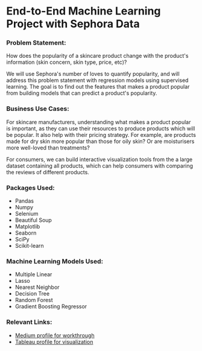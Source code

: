 # End-to-End Machine Learning Project with Sephora Data

### Problem Statement:
How does the popularity of a skincare product change with the product's information (skin concern, skin type, price, etc)?

We will use Sephora's number of loves to quantify popularity, and will address this problem statement with regression models using supervised learning. The goal is to find out the features that makes a product popular from building models that can predict a product's popularity.

### Business Use Cases:
For skincare manufacturers, understanding what makes a product popular is important, as they can use their resources to produce products which will be popular. It also help with their pricing strategy. For example, are products made for dry skin more popular than those for oily skin? Or are moisturisers more well-loved than treatments?

For consumers, we can build interactive visualization tools from the a large dataset containing all products, which can help consumers with comparing the reviews of different products.

### Packages Used:
- Pandas
- Numpy
- Selenium
- Beautiful Soup
- Matplotlib
- Seaborn
- SciPy
- Scikit-learn

### Machine Learning Models Used:
- Multiple Linear 
- Lasso
- Nearest Neighbor
- Decision Tree
- Random Forest
- Gradient Boosting Regressor

### Relevant Links:
- [Medium profile for workthrough](https://medium.com/@audreytang_43893)
- [Tableau profile for visualization](https://public.tableau.com/profile/audrey.tang6452#!/)
```
